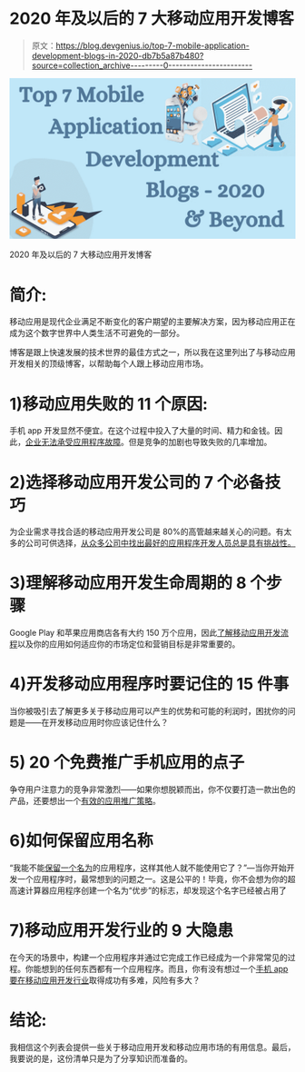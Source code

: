 # 2020 年及以后的 7 大移动应用开发博客

> 原文：<https://blog.devgenius.io/top-7-mobile-application-development-blogs-in-2020-db7b5a87b480?source=collection_archive---------0----------------------->

![](img/78f585bfd11e71e2f248eed250c120c6.png)

2020 年及以后的 7 大移动应用开发博客

# 简介:

移动应用是现代企业满足不断变化的客户期望的主要解决方案，因为移动应用正在成为这个数字世界中人类生活不可避免的一部分。

博客是跟上快速发展的技术世界的最佳方式之一，所以我在这里列出了与移动应用开发相关的顶级博客，以帮助每个人跟上移动应用市场。

# 1)移动应用失败的 11 个原因:

手机 app 开发显然不便宜。在这个过程中投入了大量的时间、精力和金钱。因此，[企业无法承受应用程序故障](https://dzone.com/articles/11-reasons-mobile-apps-fail)。但是竞争的加剧也导致失败的几率增加。

# 2)选择移动应用开发公司的 7 个必备技巧

为企业需求寻找合适的移动应用开发公司是 80%的高管越来越关心的问题。有太多的公司可供选择，[从众多公司中找出最好的应用程序开发人员总是具有挑战性。](https://www.hakunamatatatech.com/our-resources/blog/7-must-know-tips-to-choose-a-mobile-app-development-company/)

# 3)理解移动应用开发生命周期的 8 个步骤

Google Play 和苹果应用商店各有大约 150 万个应用，因此[了解移动应用开发流程](https://buildfire.com/understanding-mobile-app-development-lifecycle/)以及你的应用如何适应你的市场定位和营销目标是非常重要的。

# 4)开发移动应用程序时要记住的 15 件事

当你被吸引去了解更多关于移动应用可以产生的优势和可能的利润时，困扰你的问题是——在开发移动应用时你应该记住什么？

# 5) 20 个免费推广手机应用的点子

争夺用户注意力的竞争非常激烈——如果你想脱颖而出，你不仅要打造一款出色的产品，还要想出一个[有效的应用推广策略](https://www.netguru.com/blog/promote-mobile-app-for-free)。

# 6)如何保留应用名称

“我能不能[保留一个名为](https://messapps.com/allcategories/strategy/how-to-reserve-an-app-name/)的应用程序，这样其他人就不能使用它了？”—当你开始开发一个应用程序时，最常想到的问题之一。这是公平的！毕竟，你不会想为你的超高速计算器应用程序创建一个名为“优步”的标志，却发现这个名字已经被占用了

# 7)移动应用开发行业的 9 大隐患

在今天的场景中，构建一个应用程序并通过它完成工作已经成为一个非常常见的过程。你能想到的任何东西都有一个应用程序。而且，你有没有想过一个[手机 app 要在移动应用开发行业](https://www.softwaresuggest.com/blog/hidden-risks-mobile-application-development-industry/)取得成功有多难，风险有多大？

# 结论:

我相信这个列表会提供一些关于移动应用开发和移动应用市场的有用信息。最后，我要说的是，这份清单只是为了分享知识而准备的。